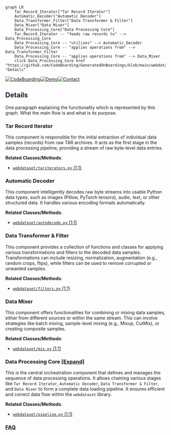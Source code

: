 ```mermaid
graph LR
    Tar_Record_Iterator["Tar Record Iterator"]
    Automatic_Decoder["Automatic Decoder"]
    Data_Transformer_Filter["Data Transformer & Filter"]
    Data_Mixer["Data Mixer"]
    Data_Processing_Core["Data Processing Core"]
    Tar_Record_Iterator -- "feeds raw records to" --> Data_Processing_Core
    Data_Processing_Core -- "utilizes" --> Automatic_Decoder
    Data_Processing_Core -- "applies operations from" --> Data_Transformer_Filter
    Data_Processing_Core -- "applies operations from" --> Data_Mixer
    click Data_Processing_Core href "https://github.com/CodeBoarding/GeneratedOnBoardings/blob/main/webdataset/Data_Processing_Core.md" "Details"
```

[![CodeBoarding](https://img.shields.io/badge/Generated%20by-CodeBoarding-9cf?style=flat-square)](https://github.com/CodeBoarding/GeneratedOnBoardings)[![Demo](https://img.shields.io/badge/Try%20our-Demo-blue?style=flat-square)](https://www.codeboarding.org/demo)[![Contact](https://img.shields.io/badge/Contact%20us%20-%20contact@codeboarding.org-lightgrey?style=flat-square)](mailto:contact@codeboarding.org)

## Details

One paragraph explaining the functionality which is represented by this graph. What the main flow is and what is its purpose.

### Tar Record Iterator
This component is responsible for the initial extraction of individual data samples (records) from raw TAR archives. It acts as the first stage in the data processing pipeline, providing a stream of raw byte-level data entries.


**Related Classes/Methods**:

- <a href="https://github.com/webdataset/webdataset/blob/main/src/webdataset/tariterators.py#L1-L1" target="_blank" rel="noopener noreferrer">`webdataset/tariterators.py` (1:1)</a>


### Automatic Decoder
This component intelligently decodes raw byte streams into usable Python data types, such as images (Pillow, PyTorch tensors), audio, text, or other structured data. It handles various encoding formats automatically.


**Related Classes/Methods**:

- <a href="https://github.com/webdataset/webdataset/blob/main/src/webdataset/autodecode.py#L1-L1" target="_blank" rel="noopener noreferrer">`webdataset/autodecode.py` (1:1)</a>


### Data Transformer & Filter
This component provides a collection of functions and classes for applying various transformations and filters to the decoded data samples. Transformations can include resizing, normalization, augmentation (e.g., random crops, flips), while filters can be used to remove corrupted or unwanted samples.


**Related Classes/Methods**:

- <a href="https://github.com/webdataset/webdataset/blob/main/src/webdataset/filters.py#L1-L1" target="_blank" rel="noopener noreferrer">`webdataset/filters.py` (1:1)</a>


### Data Mixer
This component offers functionalities for combining or mixing data samples, either from different sources or within the same stream. This can involve strategies like batch mixing, sample-level mixing (e.g., Mixup, CutMix), or creating composite samples.


**Related Classes/Methods**:

- <a href="https://github.com/webdataset/webdataset/blob/main/src/webdataset/mix.py#L1-L1" target="_blank" rel="noopener noreferrer">`webdataset/mix.py` (1:1)</a>


### Data Processing Core [[Expand]](./Data_Processing_Core.md)
This is the central orchestration component that defines and manages the sequence of data processing operations. It allows chaining various stages like `Tar Record Iterator`, `Automatic Decoder`, `Data Transformer & Filter`, and `Data Mixer` to form a complete data loading pipeline. It ensures efficient and correct data flow within the `webdataset` library.


**Related Classes/Methods**:

- <a href="https://github.com/webdataset/webdataset/blob/main/src/webdataset/pipeline.py#L1-L1" target="_blank" rel="noopener noreferrer">`webdataset/pipeline.py` (1:1)</a>




### [FAQ](https://github.com/CodeBoarding/GeneratedOnBoardings/tree/main?tab=readme-ov-file#faq)